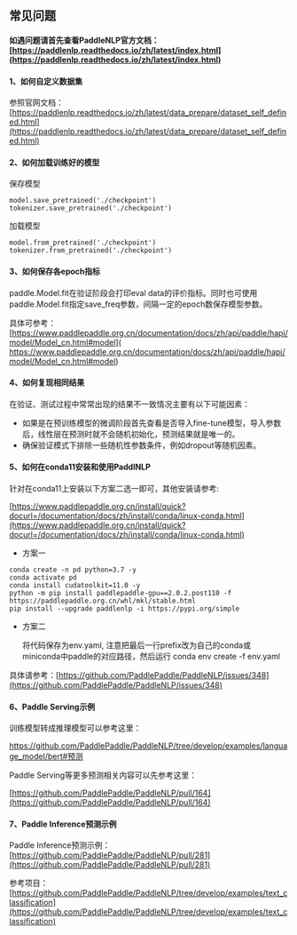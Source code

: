 ## 常见问题

#### 如遇问题请首先查看PaddleNLP官方文档：[https://paddlenlp.readthedocs.io/zh/latest/index.html](https://paddlenlp.readthedocs.io/zh/latest/index.html) 

#### 1、如何自定义数据集

参照官网文档：[https://paddlenlp.readthedocs.io/zh/latest/data_prepare/dataset_self_defined.html](https://paddlenlp.readthedocs.io/zh/latest/data_prepare/dataset_self_defined.html)

#### 2、如何加载训练好的模型

保存模型

```
model.save_pretrained('./checkpoint')
tokenizer.save_pretrained('./checkpoint')
```

加载模型

```
model.from_pretrained('./checkpoint')
tokenizer.from_pretrained('./checkpoint')
```

#### 3、如何保存各epoch指标

paddle.Model.fit在验证阶段会打印eval data的评价指标。同时也可使用paddle.Model.fit指定save_freq参数，间隔一定的epoch数保存模型参数。

具体可参考：[https://www.paddlepaddle.org.cn/documentation/docs/zh/api/paddle/hapi/model/Model_cn.html#model]( https://www.paddlepaddle.org.cn/documentation/docs/zh/api/paddle/hapi/model/Model_cn.html#model) 

#### 4、如何复现相同结果

在验证、测试过程中常常出现的结果不一致情况主要有以下可能因素：

+ 如果是在预训练模型的微调阶段首先查看是否导入fine-tune模型，导入参数后，线性层在预测时就不会随机初始化，预测结果就是唯一的。
+ 确保验证模式下排除一些随机性参数条件，例如dropout等随机因素。

#### 5、如何在conda11安装和使用PaddlNLP

针对在conda11上安装以下方案二选一即可，其他安装请参考:

[https://www.paddlepaddle.org.cn/install/quick?docurl=/documentation/docs/zh/install/conda/linux-conda.html](https://www.paddlepaddle.org.cn/install/quick?docurl=/documentation/docs/zh/install/conda/linux-conda.html)

+ 方案一

```
conda create -n pd python=3.7 -y
conda activate pd
conda install cudatoolkit=11.0 -y
python -m pip install paddlepaddle-gpu==2.0.2.post110 -f https://paddlepaddle.org.cn/whl/mkl/stable.html
pip install --upgrade paddlenlp -i https://pypi.org/simple
```

+ 方案二

  将代码保存为env.yaml, 注意把最后一行prefix改为自己的conda或miniconda中paddle的对应路径，然后运行 conda env create -f env.yaml

具体请参考：[https://github.com/PaddlePaddle/PaddleNLP/issues/348](https://github.com/PaddlePaddle/PaddleNLP/issues/348) 

#### 6、Paddle Serving示例

训练模型转成推理模型可以参考这里：

[https://github.com/PaddlePaddle/PaddleNLP/tree/develop/examples/language_model/bert#预测 ](https://github.com/PaddlePaddle/PaddleNLP/tree/develop/examples/language_model/bert#预测 )

Paddle Serving等更多预测相关内容可以先参考这里：

[https://github.com/PaddlePaddle/PaddleNLP/pull/164](https://github.com/PaddlePaddle/PaddleNLP/pull/164)

#### 7、Paddle Inference预测示例

Paddle Inference预测示例：[https://github.com/PaddlePaddle/PaddleNLP/pull/281](https://github.com/PaddlePaddle/PaddleNLP/pull/281) 

参考项目：[https://github.com/PaddlePaddle/PaddleNLP/tree/develop/examples/text_classification](https://github.com/PaddlePaddle/PaddleNLP/tree/develop/examples/text_classification) 



